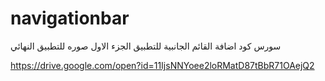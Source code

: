 # navigationbar

سورس كود اضافة القائم الجانبية للتطبيق الجزء الاول 
صوره للتطبيق النهائي

https://drive.google.com/open?id=11IjsNNYoee2loRMatD87tBbR71OAejQ2
